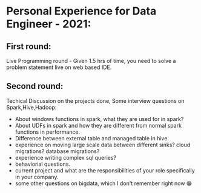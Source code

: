 # Personal Experience for Data Engineer - 2021:  
## First round:  
Live Programming round - Given 1.5 hrs of time, you need to solve a problem statement live on web based IDE.  
  
## Second round:  
Techical Discussion on the projects done, Some interview questions on Spark,Hive,Hadoop:  
   - About windows functions in spark, what they are used for in spark?
   - About UDFs in spark and how they are different from normal spark functions in performance.  
   - Difference between external table and managed table in hive.  
   - experience on moving large scale data between different sinks? cloud migrations? database migrations?  
   - experience writing complex sql queries?  
   - behaviorial questions.  
   - current project and what are the responsibilities of your role specifically in your company.  
   - some other questions on bigdata, which I don't remember right now 😁  

